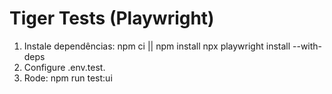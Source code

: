 # Tiger Tests (Playwright)
1) Instale dependências:
   npm ci || npm install
   npx playwright install --with-deps
2) Configure .env.test.
3) Rode:
   npm run test:ui
